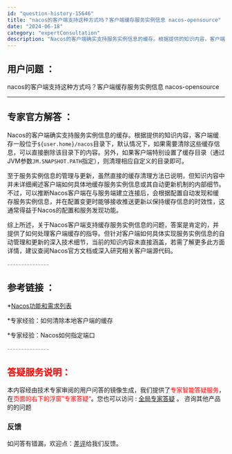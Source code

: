 ```yaml
---
id: "question-history-15646"
title: "nacos的客户端支持这种方式吗？客户端缓存服务实例信息 nacos-opensource"
date: "2024-06-18"
category: "expertConsultation"
description: "Nacos的客户端确实支持服务实例信息的缓存。根据提供的知识内容，客户端缓存一般位于`$user.home/nacos`目录下，默认情况下，如果需要清除这些缓存信息，可以直接删除该目录下的内容。另外，如果客户端特别设置了缓存目录（通过JVM参数`JM.SNAPSHOT.PATH`指定），则清理相应自"
---
```


## 用户问题 ： 
 nacos的客户端支持这种方式吗？客户端缓存服务实例信息 nacos-opensource 

---------------
## 专家官方解答 ：

Nacos的客户端确实支持服务实例信息的缓存。根据提供的知识内容，客户端缓存一般位于`${user.home}/nacos`目录下，默认情况下，如果需要清除这些缓存信息，可以直接删除该目录下的内容。另外，如果客户端特别设置了缓存目录（通过JVM参数`JM.SNAPSHOT.PATH`指定），则清理相应自定义的目录即可。

至于服务实例信息的管理与更新，虽然直接的缓存清理方法已说明，但知识内容中并未详细阐述客户端如何具体地缓存服务实例信息或其自动更新机制的内部细节。不过，可以推断Nacos客户端在与服务端建立连接后，会根据配置自动发现和缓存服务实例信息，并在配置变更时能够接收推送更新以保持缓存信息的时效性，这通常得益于Nacos的配置和服务发现功能。

综上所述，关于Nacos客户端支持缓存服务实例信息的问题，答案是肯定的，并提供了如何处理客户端缓存的指导。但针对客户端如何具体实现服务实例信息的自动管理和更新的深入技术细节，当前的知识内容未直接涵盖，若需了解更多此方面详情，建议查阅Nacos官方文档或深入研究相关客户端源代码。


<font color="#949494">---------------</font> 


## 参考链接 ：

*[Nacos功能和需求列表](https://nacos.io/docs/latest/archive/feature-list)
 
 *专家经验：如何清除本地客户端的缓存 
 
 *专家经验：Nacos如何指定端口 


 <font color="#949494">---------------</font> 
 


## <font color="#FF0000">答疑服务说明：</font> 

本内容经由技术专家审阅的用户问答的镜像生成，我们提供了<font color="#FF0000">专家智能答疑服务</font>，在<font color="#FF0000">页面的右下的浮窗”专家答疑“</font>。您也可以访问 : [全局专家答疑](https://opensource.alibaba.com/chatBot) 。 咨询其他产品的的问题

### 反馈
如问答有错漏，欢迎点：[差评](https://ai.nacos.io/user/feedbackByEnhancerGradePOJOID?enhancerGradePOJOId=15698)给我们反馈。
